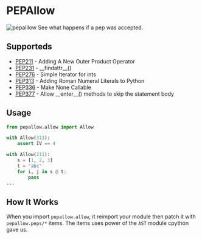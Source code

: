 # PEPAllow
![pepalllow](pepallow.png)
See what happens if a pep was accepted.
## Supporteds
- [PEP211](https://www.python.org/dev/peps/pep-0211/) - Adding A New Outer Product Operator
- [PEP231](https://www.python.org/dev/peps/pep-0231/) - \_\_findattr\_\_()
- [PEP276](https://www.python.org/dev/peps/pep-0276/) - Simple Iterator for ints
- [PEP313](https://www.python.org/dev/peps/pep-0313/) - Adding Roman Numeral Literals to Python
- [PEP336](https://www.python.org/dev/peps/pep-0336/) - Make None Callable
- [PEP377](https://www.python.org/dev/peps/pep-0377/) - Allow \_\_enter\_\_() methods to skip the statement body
## Usage
```py
from pepallow.allow import Allow

with Allow(313):
    assert IV == 4

with Allow(211):
    s = [1, 2, 3]
    t = "abc"
    for i, j in s @ t:
        pass
...
```
## How It Works
When you import `pepallow.allow`, it reimport your module then patch it with `pepallow.peps/*` items. The items uses power of the `AST` module cpython gave us.
